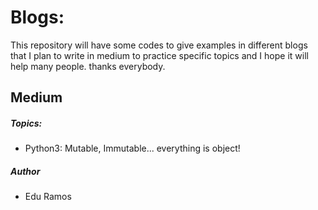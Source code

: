 # Blogs:
This repository will have some codes to give examples in different blogs that I plan to write in medium to practice specific topics and I hope it will help many people. thanks everybody.

## Medium
##### Topics:
- Python3: Mutable, Immutable... everything is object!

##### Author
- Edu Ramos
